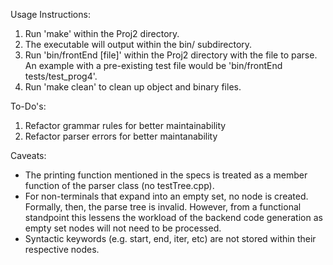 Usage Instructions:
  1. Run 'make' within the Proj2 directory.
  2. The executable will output within the bin/ subdirectory.
  3. Run 'bin/frontEnd [file]' within the Proj2 directory with the file to parse.
      An example with a pre-existing test file would be 'bin/frontEnd tests/test_prog4'.
  4. Run 'make clean' to clean up object and binary files.

To-Do's:
  1. Refactor grammar rules for better maintainability
  2. Refactor parser errors for better maintanability

Caveats:
  - The printing function mentioned in the specs is treated as a member function of the parser class (no testTree.cpp).
  - For non-terminals that expand into an empty set, no node is created. Formally, then, the parse tree is invalid. However,
    from a functional standpoint this lessens the workload of the backend code generation as empty set nodes will not need to be processed.
  - Syntactic keywords (e.g. start, end, iter, etc) are not stored within their respective nodes.

